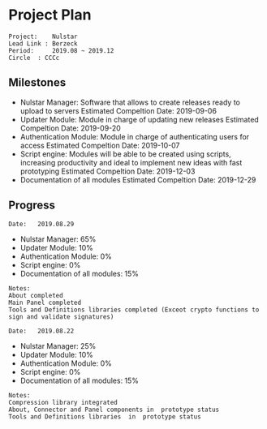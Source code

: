 # Project Plan
```
Project:	Nulstar
Lead Link : Berzeck
Period: 	2019.08 ~ 2019.12
Circle	: CCCc
```
## Milestones

- Nulstar Manager: Software that allows to create releases ready to  upload to servers
   Estimated Compeltion Date: 2019-09-06
- Updater Module: Module in charge of updating new releases
   Estimated Compeltion Date: 2019-09-20
- Authentication Module: Module in charge of authenticating users for access
   Estimated Compeltion Date: 2019-10-07
- Script engine: Modules will be able to be created using scripts, increasing productivity and ideal to implement new ideas with fast prototyping
   Estimated Compeltion Date: 2019-12-03
- Documentation of all modules
   Estimated Compeltion Date: 2019-12-29

## Progress 

```
Date: 	2019.08.29 
```

- Nulstar Manager: 65%
- Updater Module: 10%
- Authentication Module: 0%
- Script engine: 0%
- Documentation of all modules: 15%

```
Notes:
About completed
Main Panel completed
Tools and Definitions libraries completed (Exceot crypto functions to sign and validate signatures)
```

```
Date: 	2019.08.22 
```

- Nulstar Manager: 25%
- Updater Module: 10%
- Authentication Module: 0%
- Script engine: 0%
- Documentation of all modules: 15%

```
Notes:
Compression library integrated
About, Connector and Panel components in  prototype status
Tools and Definitions libraries  in  prototype status

```
